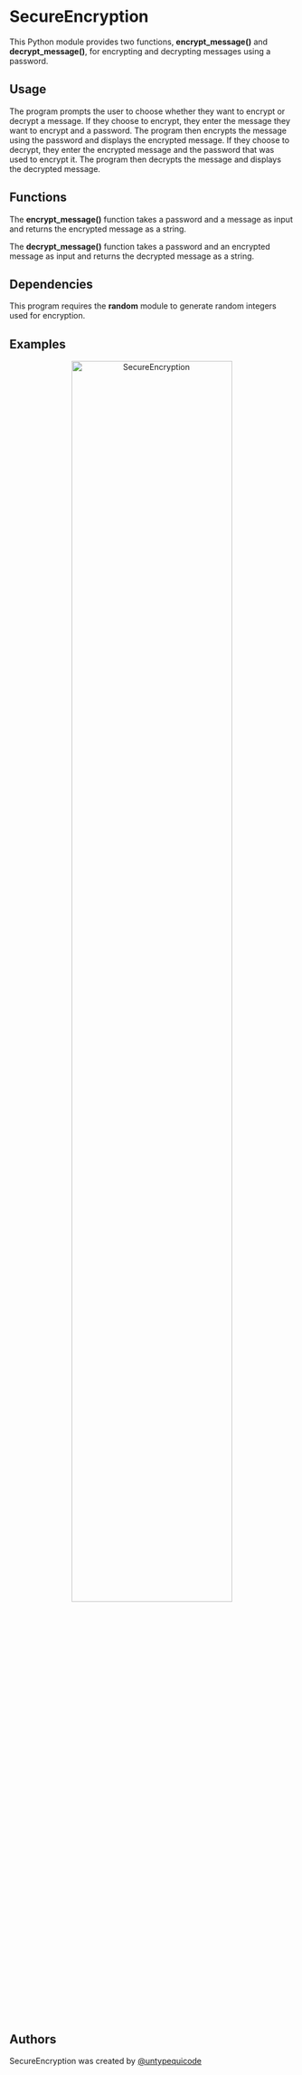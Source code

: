 # SecureEncryption

This Python module provides two functions, **encrypt_message()** and **decrypt_message()**, for encrypting and decrypting messages using a password.

## Usage

The program prompts the user to choose whether they want to encrypt or decrypt a message. If they choose to encrypt, they enter the message they want to encrypt and a password. The program then encrypts the message using the password and displays the encrypted message. If they choose to decrypt, they enter the encrypted message and the password that was used to encrypt it. The program then decrypts the message and displays the decrypted message.

## Functions

The **encrypt_message()** function takes a password and a message as input and returns the encrypted message as a string.

The **decrypt_message()** function takes a password and an encrypted message as input and returns the decrypted message as a string.

## Dependencies

This program requires the **random** module to generate random integers used for encryption.

## Examples
<p align="center">
  <img src="doc/SecureEncryption.gif" alt="SecureEncryption" width=75%"/>
</p>

## Authors

SecureEncryption was created by [@untypequicode](https://github.com/untypequicode)
